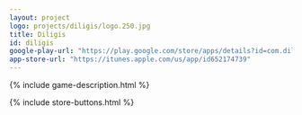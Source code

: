 ```yaml
---
layout: project
logo: projects/diligis/logo.250.jpg
title: Diligis
id: diligis
google-play-url: "https://play.google.com/store/apps/details?id=com.diligis"
app-store-url: "https://itunes.apple.com/us/app/id652174739"
---
```


{% include game-description.html %}

{% include store-buttons.html %}

